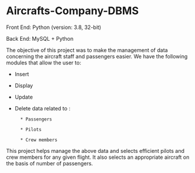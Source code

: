 # Aircrafts-Company-DBMS

Front End: Python (version: 3.8, 32-bit)

Back End: MySQL + Python

The objective of this project was to make the management of data concerning the aircraft staff and passengers easier. 
We have the following modules that allow the user to:

  * Insert
  * Display
  * Update
  * Delete data related to :
  
          * Passengers
          
          * Pilots
          
          * Crew members
          

This project helps manage the above data and selects efficient pilots and crew members for any given flight. It also selects an appropriate aircraft on the basis of number of passengers.
